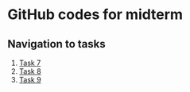 <h1>GitHub codes for midterm</h1>
<h2>Navigation to tasks</h2>
<ol>
    <li><a href="https://github.com/Ozenkol/SystemDesign_Mid/tree/main/task7">Task 7</a></li>
    <li><a href="https://github.com/Ozenkol/SystemDesign_Mid/tree/main/task8">Task 8</a></li>
    <li><a href="https://github.com/Ozenkol/SystemDesign_Mid/tree/main/task9">Task 9</a></li>
<ol>